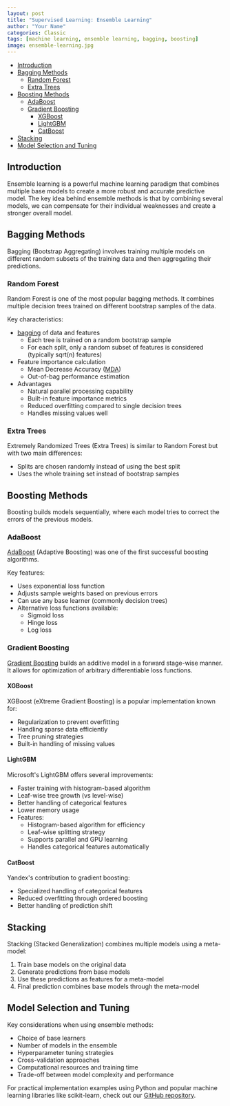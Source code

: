 ```yaml
---
layout: post
title: "Supervised Learning: Ensemble Learning"
author: "Your Name"
categories: Classic
tags: [machine learning, ensemble learning, bagging, boosting]
image: ensemble-learning.jpg
---
```


- [Introduction](#introduction)
- [Bagging Methods](#bagging-methods)
  - [Random Forest](#random-forest)
  - [Extra Trees](#extra-trees)
- [Boosting Methods](#boosting-methods)
  - [AdaBoost](#adaboost)
  - [Gradient Boosting](#gradient-boosting)
    - [XGBoost](#xgboost)
    - [LightGBM](#lightgbm)
    - [CatBoost](#catboost)
- [Stacking](#stacking)
- [Model Selection and Tuning](#model-selection-and-tuning)

## Introduction

Ensemble learning is a powerful machine learning paradigm that combines multiple base models to create a more robust and accurate predictive model. The key idea behind ensemble methods is that by combining several models, we can compensate for their individual weaknesses and create a stronger overall model.

## Bagging Methods

Bagging (Bootstrap Aggregating) involves training multiple models on different random subsets of the training data and then aggregating their predictions.

### Random Forest

Random Forest is one of the most popular bagging methods. It combines multiple decision trees trained on different bootstrap samples of the data.

Key characteristics:
- [bagging](https://en.wikipedia.org/wiki/Bootstrap_aggregating) of data and features
  - Each tree is trained on a random bootstrap sample
  - For each split, only a random subset of features is considered (typically sqrt(n) features)
- Feature importance calculation
  - Mean Decrease Accuracy ([MDA](https://stats.stackexchange.com/questions/197827/how-to-interpret-mean-decrease-in-accuracy-and-mean-decrease-gini-in-random-fore))
  - Out-of-bag performance estimation
- Advantages
  - Natural parallel processing capability
  - Built-in feature importance metrics
  - Reduced overfitting compared to single decision trees
  - Handles missing values well

### Extra Trees

Extremely Randomized Trees (Extra Trees) is similar to Random Forest but with two main differences:
- Splits are chosen randomly instead of using the best split
- Uses the whole training set instead of bootstrap samples

## Boosting Methods

Boosting builds models sequentially, where each model tries to correct the errors of the previous models.

### AdaBoost

[AdaBoost](https://en.wikipedia.org/wiki/AdaBoost) (Adaptive Boosting) was one of the first successful boosting algorithms.

Key features:
- Uses exponential loss function
- Adjusts sample weights based on previous errors
- Can use any base learner (commonly decision trees)
- Alternative loss functions available:
  - Sigmoid loss
  - Hinge loss
  - Log loss

### Gradient Boosting

[Gradient Boosting](https://en.wikipedia.org/wiki/Gradient_boosting) builds an additive model in a forward stage-wise manner. It allows for optimization of arbitrary differentiable loss functions.

#### XGBoost

XGBoost (eXtreme Gradient Boosting) is a popular implementation known for:
- Regularization to prevent overfitting
- Handling sparse data efficiently
- Tree pruning strategies
- Built-in handling of missing values

#### LightGBM

Microsoft's LightGBM offers several improvements:
- Faster training with histogram-based algorithm
- Leaf-wise tree growth (vs level-wise)
- Better handling of categorical features
- Lower memory usage
- Features:
  - Histogram-based algorithm for efficiency
  - Leaf-wise splitting strategy
  - Supports parallel and GPU learning
  - Handles categorical features automatically

#### CatBoost

Yandex's contribution to gradient boosting:
- Specialized handling of categorical features
- Reduced overfitting through ordered boosting
- Better handling of prediction shift

## Stacking

Stacking (Stacked Generalization) combines multiple models using a meta-model:
1. Train base models on the original data
2. Generate predictions from base models
3. Use these predictions as features for a meta-model
4. Final prediction combines base models through the meta-model

## Model Selection and Tuning

Key considerations when using ensemble methods:
- Choice of base learners
- Number of models in the ensemble
- Hyperparameter tuning strategies
- Cross-validation approaches
- Computational resources and training time
- Trade-off between model complexity and performance

For practical implementation examples using Python and popular machine learning libraries like scikit-learn, check out our [GitHub repository](https://github.com/yourusername/MachineLearning). 